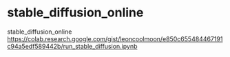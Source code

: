 # stable_diffusion_online
stable_diffusion_online
https://colab.research.google.com/gist/leoncoolmoon/e850c655484467191c94a5edf589442b/run_stable_diffusion.ipynb
